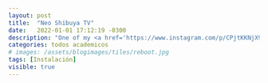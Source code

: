 ```yaml
---
layout: post
title:  "Neo Shibuya TV"
date:   2022-01-01 17:12:19 -0300
description: "One of my <a href='https://www.instagram.com/p/CPjtKKNjX9s/?img_index=1' target='blank'>creative coding projects</a> was featured in the 30 Seconds Museum, displayed as part of the NEO Shibuya TV Art Project across nine large and 85 smaller digital screens in Shibuya, Tokyo."
categories: todos academicos
# images: /assets/blogimages/tiles/reboot.jpg
tags: [Instalación]
visible: true
---
```


